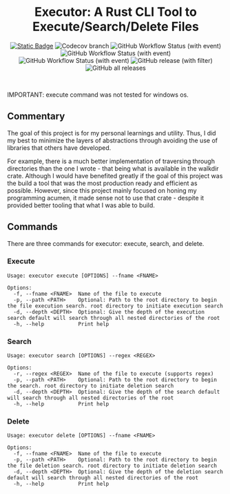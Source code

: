 <div align="center">

# Executor: A Rust CLI Tool to Execute/Search/Delete Files

<a href="https://www.rust-lang.org/learn">![Static Badge](https://img.shields.io/badge/language-rust_1.7%2B-orange?style=for-the-badge)</a>
![Codecov branch](https://img.shields.io/codecov/c/github/jozhw/executor/main?style=for-the-badge)
![GitHub Workflow Status (with event)](https://img.shields.io/github/actions/workflow/status/jozhw/executor/test.yml?style=for-the-badge&label=tests)
![GitHub Workflow Status (with event)](https://img.shields.io/github/actions/workflow/status/jozhw/executor/check.yml?style=for-the-badge&label=Checks)
![GitHub Workflow Status (with event)](https://img.shields.io/github/actions/workflow/status/jozhw/executor/release.yml?style=for-the-badge&label=release)
![GitHub release (with filter)](https://img.shields.io/github/v/release/jozhw/executor?style=for-the-badge)
![GitHub all releases](https://img.shields.io/github/downloads/jozhw/executor/total?style=for-the-badge)

</div>

</div>

<div align="center">

<br>

</div>

IMPORTANT: execute command was not tested for windows os.

## Commentary

The goal of this project is for my personal learnings and utility. Thus, I did
my best to minimize the layers of abstractions through avoiding the use of libraries that
others have developed.

For example, there is a much better implementation of traversing through directories
than the one I wrote - that being what is available in the walkdir crate. Although I would have benefited
greatly if the goal of this project was the build a tool that was the most
production ready and efficient as possible. However, since this project mainly
focused on honing my programming acumen, it made sense not to use that crate -
despite it provided better tooling that what I was able to build.

## Commands

There are three commands for executor: execute, search, and delete.

### Execute

```
Usage: executor execute [OPTIONS] --fname <FNAME>

Options:
  -f, --fname <FNAME>  Name of the file to execute
  -p, --path <PATH>    Optional: Path to the root directory to begin the file execution search. root directory to initiate execution search
  -d, --depth <DEPTH>  Optional: Give the depth of the execution search default will search through all nested directories of the root
  -h, --help           Print help
```

### Search

```
Usage: executor search [OPTIONS] --regex <REGEX>

Options:
  -r, --regex <REGEX>  Name of the file to execute (supports regex)
  -p, --path <PATH>    Optional: Path to the root directory to begin the search. root directory to initiate deletion search
  -d, --depth <DEPTH>  Optional: Give the depth of the search default will search through all nested directories of the root
  -h, --help           Print help
```

### Delete

```
Usage: executor delete [OPTIONS] --fname <FNAME>

Options:
  -f, --fname <FNAME>  Name of the file to execute
  -p, --path <PATH>    Optional: Path to the root directory to begin the file deletion search. root directory to initiate deletion search
  -d, --depth <DEPTH>  Optional: Give the depth of the deletion search default will search through all nested directories of the root
  -h, --help           Print help
```
